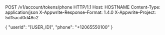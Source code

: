 POST /v1/account/tokens/phone HTTP/1.1
Host: HOSTNAME
Content-Type: application/json
X-Appwrite-Response-Format: 1.4.0
X-Appwrite-Project: 5df5acd0d48c2

{
  "userId": "[USER_ID]",
  "phone": "+12065550100"
}
